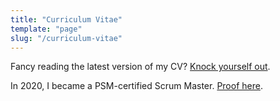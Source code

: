 ```yaml
---
title: "Curriculum Vitae"
template: "page"
slug: "/curriculum-vitae"
---
```


Fancy reading the latest version of my CV? [Knock yourself out](/media/josephclift_CV_2021.pdf).

In 2020, I became a PSM-certified Scrum Master. [Proof here](/media/josephclift_PSMI_certificate.pdf).
